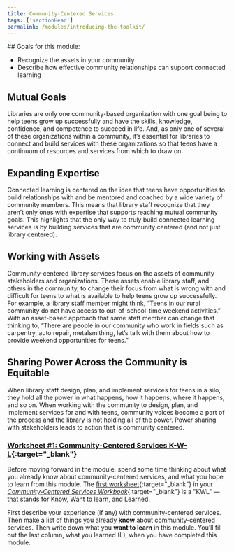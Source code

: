```yaml
---
title: Community-Centered Services
tags: ['sectionHead']
permalink: /modules/introducing-the-toolkit/
---
```


<div class="callout objectives" markdown="1"> 
## Goals for this module: 

* Recognize the assets in your community
* Describe how effective community relationships can support connected learning

</div>

## Mutual Goals

Libraries are only one community-based organization with one goal being to help teens grow up successfully and have the skills, knowledge, confidence, and competence to succeed in life. And, as only one of several of these organizations within a community, it’s essential for libraries to connect and build services with these organizations so that teens have a continuum of resources and services from which to draw on.  

## Expanding Expertise

Connected learning is centered on the idea that teens have opportunities to build relationships with and be mentored and coached by a wide variety of community members.  This means that library staff recognize that they aren’t only ones with expertise that supports reaching mutual community goals.  This highlights that the only way to truly build connected learning services is by building services that are community centered (and not just library centered).  

## Working with Assets

Community-centered library services focus on the assets of community stakeholders and organizations. These assets enable library staff, and others in the community, to change their focus from what is wrong with and difficult for teens to what is available to help teens grow up successfully. For example, a library staff member might think, “Teens in our rural community do not have access to out-of-school-time weekend activities.” With an asset-based approach that same staff member can change that thinking to, “There are people in our community who work in fields such as carpentry, auto repair, metalsmithing, let’s talk with them about how to provide weekend opportunities for teens.”

## Sharing Power Across the Community is Equitable

When library staff design, plan, and implement services for teens in a silo, they hold all the power in what happens, how it happens, where it happens, and so on.  When working with the community to design, plan, and implement services for and with teens, community voices become a part of the process and the library is not holding all of the power. Power sharing with stakeholders leads to action that is community centered.

<div class="callout activity" markdown="1">
	
### [Worksheet #1: Community-Centered Services K-W-L](https://docs.google.com/document/d/13FyfJr_D6-I2R6_OQhcj0SevTEdMySuy8lh_tLoUl0w/edit){:target="_blank"}

Before moving forward in the module, spend some time thinking about what you already know about community-centered services, and what you hope to learn from this module. The [first worksheet](https://docs.google.com/document/d/13FyfJr_D6-I2R6_OQhcj0SevTEdMySuy8lh_tLoUl0w/edit){:target="_blank"} in your [_Community-Centered Services Workbook_](https://docs.google.com/document/d/13FyfJr_D6-I2R6_OQhcj0SevTEdMySuy8lh_tLoUl0w/edit){:target="_blank"} is a "KWL" — that stands for Know, Want to learn, and Learned. 

First describe your experience (if any) with community-centered services. Then make a list of things you already **know** about community-centered services. Then write down what you **want to learn** in this module. You’ll fill out the last column, what you learned (L), when you have completed this module.
</div>
